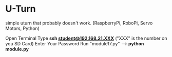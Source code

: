 # U-Turn
simple uturn that probably doesn't work. (RaspberryPi, RoboPi, Servo Motors, Python)

Open Terminal
Type **ssh student@192.168.21.XXX** ("XXX" is the number on you SD Card)
Enter Your Password
Run "module17.py" --> **python module.py**
